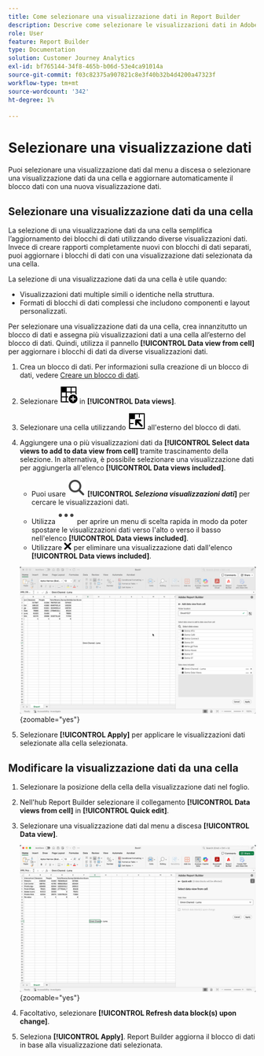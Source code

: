 ```yaml
---
title: Come selezionare una visualizzazione dati in Report Builder
description: Descrive come selezionare le visualizzazioni dati in Adobe Report Builder
role: User
feature: Report Builder
type: Documentation
solution: Customer Journey Analytics
exl-id: bf765144-34f8-465b-b06d-53e4ca91014a
source-git-commit: f03c82375a907821c8e3f40b32b4d4200a47323f
workflow-type: tm+mt
source-wordcount: '342'
ht-degree: 1%

---
```


# Selezionare una visualizzazione dati

Puoi selezionare una visualizzazione dati dal menu a discesa o selezionare una visualizzazione dati da una cella e aggiornare automaticamente il blocco dati con una nuova visualizzazione dati.

## Selezionare una visualizzazione dati da una cella

La selezione di una visualizzazione dati da una cella semplifica l’aggiornamento dei blocchi di dati utilizzando diverse visualizzazioni dati. Invece di creare rapporti completamente nuovi con blocchi di dati separati, puoi aggiornare i blocchi di dati con una visualizzazione dati selezionata da una cella.

La selezione di una visualizzazione dati da una cella è utile quando:

* Visualizzazioni dati multiple simili o identiche nella struttura.
* Formati di blocchi di dati complessi che includono componenti e layout personalizzati.

Per selezionare una visualizzazione dati da una cella, crea innanzitutto un blocco di dati e assegna più visualizzazioni dati a una cella all’esterno del blocco di dati. Quindi, utilizza il pannello **[!UICONTROL Data view from cell]** per aggiornare i blocchi di dati da diverse visualizzazioni dati.

1. Crea un blocco di dati. Per informazioni sulla creazione di un blocco di dati, vedere [Creare un blocco di dati](/help/report-builder/create-a-data-block.md).

1. Selezionare ![DataViewSelector](/help/assets/icons/DataViewSelector.svg) in **[!UICONTROL Data views]**.

1. Selezionare una cella utilizzando ![DataBlockSelector](/help/assets/icons/DataBlockSelector.svg) all&#39;esterno del blocco di dati.

1. Aggiungere una o più visualizzazioni dati da **[!UICONTROL Select data views to add to data view from cell]** tramite trascinamento della selezione. In alternativa, è possibile selezionare una visualizzazione dati per aggiungerla all&#39;elenco **[!UICONTROL Data views included]**.

   * Puoi usare ![Cerca](/help/assets/icons/Search.svg) **[!UICONTROL _Seleziona visualizzazioni dati_]** per cercare le visualizzazioni dati.
   * Utilizza ![MoreSmall](/help/assets/icons/MoreSmall.svg) per aprire un menu di scelta rapida in modo da poter spostare le visualizzazioni dati verso l&#39;alto o verso il basso nell&#39;elenco **[!UICONTROL Data views included]**.
   * Utilizzare ![CrossSize75](/help/assets/icons/CrossSize75.svg) per eliminare una visualizzazione dati dall&#39;elenco **[!UICONTROL Data views included]**.

   ![Seleziona visualizzazione dati da una cella](assets/dataviews-from-a-cell.png){zoomable="yes"}

1. Selezionare **[!UICONTROL Apply]** per applicare le visualizzazioni dati selezionate alla cella selezionata.


## Modificare la visualizzazione dati da una cella

1. Selezionare la posizione della cella della visualizzazione dati nel foglio.
1. Nell&#39;hub Report Builder selezionare il collegamento **[!UICONTROL Data views from cell]** in **[!UICONTROL Quick edit]**.
1. Selezionare una visualizzazione dati dal menu a discesa **[!UICONTROL Data view]**.

   ![Modifica visualizzazione dati da una cella](assets/change-data-view-from-cell.png){zoomable="yes"}
1. Facoltativo, selezionare **[!UICONTROL Refresh data block(s) upon change]**.

1. Seleziona **[!UICONTROL Apply]**. Report Builder aggiorna il blocco di dati in base alla visualizzazione dati selezionata.
